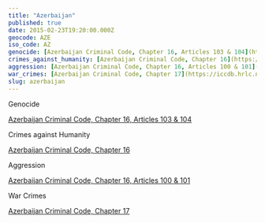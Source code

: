 ```yaml
---
title: "Azerbaijan"
published: true
date: 2015-02-23T19:20:00.000Z
geocode: AZE
iso_code: AZ
genocide: [Azerbaijan Criminal Code, Chapter 16, Articles 103 & 104](https://iccdb.hrlc.net/data/doc/224/keyword/46/)
crimes_against_humanity: [Azerbaijan Criminal Code, Chapter 16](https://iccdb.hrlc.net/data/doc/224/keyword/13/)
aggression: [Azerbaijan Criminal Code, Chapter 16, Articles 100 & 101](https://iccdb.hrlc.net/data/doc/224/keyword/1/)
war_crimes: [Azerbaijan Criminal Code, Chapter 17](https://iccdb.hrlc.net/data/doc/224/keyword/145/)
slug: azerbaijan
---
```

Genocide

[Azerbaijan Criminal Code, Chapter 16, Articles 103 & 104](https://iccdb.hrlc.net/data/doc/224/keyword/46/)

Crimes against Humanity

[Azerbaijan Criminal Code, Chapter 16](https://iccdb.hrlc.net/data/doc/224/keyword/13/)

Aggression

[Azerbaijan Criminal Code, Chapter 16, Articles 100 & 101](https://iccdb.hrlc.net/data/doc/224/keyword/1/)

War Crimes

[Azerbaijan Criminal Code, Chapter 17](https://iccdb.hrlc.net/data/doc/224/keyword/145/)

